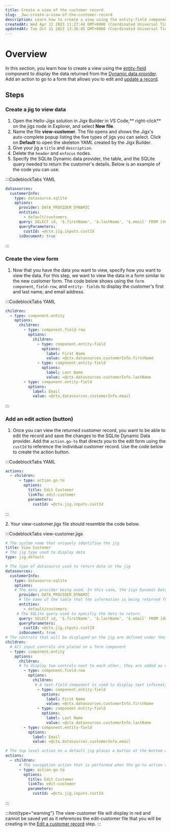 ```yaml
---
title: Create a view of the customer record
slug: _3wu-create-a-view-of-the-customer-record
description: Learn how to create a view using the entity-field component and display data from the Dynamic Data feature with this step-by-step guide. Discover how to create a jig, specify the SQLite Dynamic data provider and query, and build the view form using the fo
createdAt: Wed Apr 12 2023 11:27:44 GMT+0000 (Coordinated Universal Time)
updatedAt: Tue Oct 31 2023 13:36:45 GMT+0000 (Coordinated Universal Time)
---
```


# Overview

In this section, you learn how to create a view using the [entity-field]() component to display the data returned from the [Dynamic data provider](<./../../../Building Apps with Jigx/Data/Data Providers/Dynamic Data.md>). Add an action to go to a form that allows you to edit and [update a record](<./../../../Building Apps with Jigx/UI/Jigs _screens_/Forms/Updating a Record.md>).

## Steps

### Create a jig to view data

1. Open the Hello-Jigx solution in Jigx Builder in VS Code,** right-click** on the jigs node in Explorer, and select **New file**.
2. Name the file **view-customer**. The file opens and shows the Jigx's auto-complete popup listing the five types of jigs you can select. Click on **Default** to open the skeleton YAML created by the Jigx Builder.
3. Give your jig a `title` and `description`.
4. Delete the `header` and `onfocus` nodes.
5. Specify the SQLite Dynamic data provider,  the table, and the SQLite query needed to return the customer's details. Below is an example of the code you can use.

:::CodeblockTabs
YAML

```yaml
datasources:
  customerInfo:
    type: datasource.sqlite
    options:
      provider: DATA_PROVIDER_DYNAMIC
      entities:
        - default/customers
      query: SELECT id, '$.firstName', '$.lastName', '$.email' FROM [default/customers] WHERE id = @custId 
      queryParameters:
        custId: =@ctx.jig.inputs.custId
      isDocument: true
```
:::

### Create the view form

1. Now that you have the data you want to view, specify how you want to view the data. For this step, we want to view the data in a form similar to the new customer form. The code below shows using the `form component`, `field-row`, and `entity- fields` to display the customer's first and last name, and email address.

:::CodeblockTabs
YAML

```yaml
children:
  - type: component.entity
    options:
      children:
        - type: component.field-row
          options:
            children:
              - type: component.entity-field
                options:
                  label: First Name
                  value: =@ctx.datasources.customerInfo.firstName
              - type: component.entity-field
                options:
                  label: Last Name
                  value: =@ctx.datasources.customerInfo.lastName
        - type: component.entity-field
          options:
            label: Email
            value: =@ctx.datasources.customerInfo.email
```
:::

### Add an edit action (button)

1. Once you can view the returned customer record, you want to be able to edit the record and save the changes to the SQLite Dynamic Data provider. Add the `action.go-to` that directs you to the edit form using the `custId` to reference the individual customer record. Use the code below to create the action button.

:::CodeblockTabs
YAML

```yaml
actions:
  - children:
      - type: action.go-to
        options:
          title: Edit Customer
          linkTo: edit-customer
          parameters:
            custId: =@ctx.jig.inputs.custId
```
:::

2\. Your view-customer.jigx file should resemble the code below.

:::CodeblockTabs
view-customer.jigx

```yaml
# The system name that uniquely identifies the jig
title: View Customer
# The jig type used to display data
type: jig.default

# The type of datasource used to return data in the jig
datasources:
  customerInfo:
    type: datasource.sqlite
    options:
    # The data provider being used. In this case, the Jigx Dynamic Data provider, which is a built-in database that can be queried to get data from
      provider: DATA_PROVIDER_DYNAMIC
      # The name of the table that the information is being returned from. All Dynamic Data-based tables are saved in the "default" database 
      entities:
        - default/customers
     # The SQLite query used to specifiy the data to return 
      query: SELECT id, '$.firstName', '$.lastName', '$.email' FROM [default/customers] WHERE id = @custId 
      queryParameters:
        custId: =@ctx.jig.inputs.custId
      isDocument: true
# The controls that will be displayed on the jig are defined under the children node on a default jig      
children:
  # All input controls are placed on a form component
  - type: component.entity
    options:
      children:
      # To display two controls next to each other, they are added as children of a field-row component
        - type: component.field-row
          options:
            children:
             # A text-field component is used to display text information on a form
              - type: component.entity-field
                options:
                  label: First Name
                  value: =@ctx.datasources.customerInfo.firstName
              - type: component.entity-field
                options:
                  label: Last Name
                  value: =@ctx.datasources.customerInfo.lastName
        - type: component.entity-field
          options:
            label: Email
            value: =@ctx.datasources.customerInfo.email

# The top level action on a default jig places a button at the bottom of the screen           
actions:
  - children:
      # The navigation action that is performed when the go-to action completes
      - type: action.go-to
        options:
          title: Edit Customer
          linkTo: edit-customer
          parameters:
            custId: =@ctx.jig.inputs.custId
```
:::

:::hint{type="warning"}
The view-customer file will display in red and cannot be saved yet as it references the edit-customer file that you will be creating in the [Edit a customer record](<./Edit a customer record.md>) step.
:::

